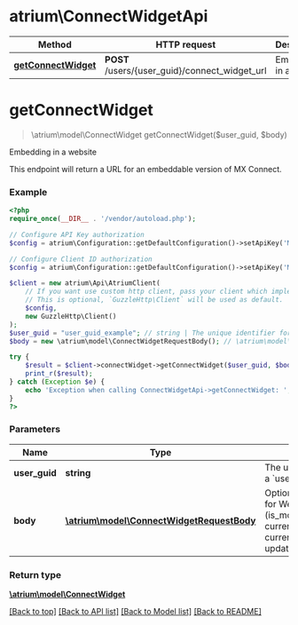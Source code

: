 # atrium\ConnectWidgetApi

Method | HTTP request | Description
------------- | ------------- | -------------
[**getConnectWidget**](ConnectWidgetApi.md#getConnectWidget) | **POST** /users/{user_guid}/connect_widget_url | Embedding in a website


# **getConnectWidget**
> \atrium\model\ConnectWidget getConnectWidget($user_guid, $body)

Embedding in a website

This endpoint will return a URL for an embeddable version of MX Connect.

### Example
```php
<?php
require_once(__DIR__ . '/vendor/autoload.php');

// Configure API Key authorization
$config = atrium\Configuration::getDefaultConfiguration()->setApiKey('MX-API-Key', 'YOUR_API_KEY');

// Configure Client ID authorization
$config = atrium\Configuration::getDefaultConfiguration()->setApiKey('MX-Client-ID', 'YOUR_CLIENT_ID');

$client = new atrium\Api\AtriumClient(
    // If you want use custom http client, pass your client which implements `GuzzleHttp\ClientInterface`.
    // This is optional, `GuzzleHttp\Client` will be used as default.
    $config,
    new GuzzleHttp\Client()
);
$user_guid = "user_guid_example"; // string | The unique identifier for a `user`.
$body = new \atrium\model\ConnectWidgetRequestBody(); // \atrium\model\ConnectWidgetRequestBody | Optional config options for WebView (is_mobile_webview, current_institution_code, current_member_guid, update_credentials)

try {
    $result = $client->connectWidget->getConnectWidget($user_guid, $body);
    print_r($result);
} catch (Exception $e) {
    echo 'Exception when calling ConnectWidgetApi->getConnectWidget: ', $e->getMessage(), PHP_EOL;
}
?>
```

### Parameters

Name | Type | Description  | Notes
------------- | ------------- | ------------- | -------------
 **user_guid** | **string**| The unique identifier for a &#x60;user&#x60;. |
 **body** | [**\atrium\model\ConnectWidgetRequestBody**](../Model/ConnectWidgetRequestBody.md)| Optional config options for WebView (is_mobile_webview, current_institution_code, current_member_guid, update_credentials) |

### Return type

[**\atrium\model\ConnectWidget**](../Model/ConnectWidget.md)

[[Back to top]](#) [[Back to API list]](../../README.md#documentation-for-api-endpoints) [[Back to Model list]](../../README.md#documentation-for-models) [[Back to README]](../../README.md)

